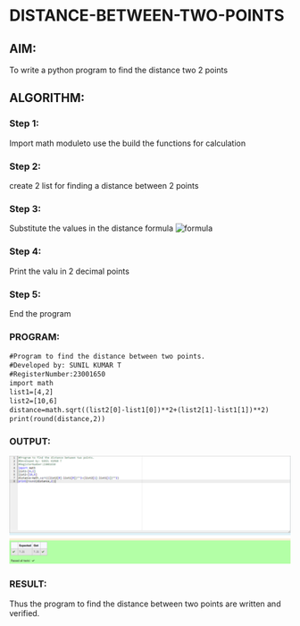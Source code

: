 # DISTANCE-BETWEEN-TWO-POINTS

## AIM:
To write a python program to find the distance two 2 points
## ALGORITHM:
### Step 1: 
Import math moduleto use the build the functions for calculation  
### Step 2:
create 2 list for finding a distance between 2 points 
### Step 3: 
Substitute the values in the distance formula  ![formula](/formula.JPG)
### Step 4: 
Print the valu in 2 decimal points
### Step 5: 
End the program
### PROGRAM:
```
#Program to find the distance between two points.
#Developed by: SUNIL KUMAR T
#RegisterNumber:23001650
import math
list1=[4,2]
list2=[10,6]
distance=math.sqrt((list2[0]-list1[0])**2+(list2[1]-list1[1])**2)
print(round(distance,2))
```
  


### OUTPUT:
![output](/Screenshot%202023-07-25%20115555.png)


### RESULT:
Thus the program to find the distance between two points are written and verified.
